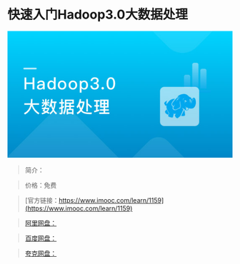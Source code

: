 # 快速入门Hadoop3.0大数据处理

![img](../../assets/5fe4430b0001008e05400304.jpg)

> 简介：

> 价格：免费

> [官方链接：https://www.imooc.com/learn/1159](https://www.imooc.com/learn/1159)

> [阿里网盘：]()

> [百度网盘：]()

> [夸克网盘：]()
